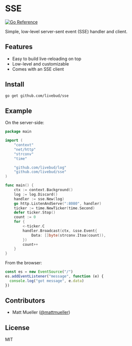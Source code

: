 # SSE

[![Go Reference](https://pkg.go.dev/badge/github.com/livebud/sse.svg)](https://pkg.go.dev/github.com/livebud/sse)

Simple, low-level server-sent event (SSE) handler and client.

## Features

- Easy to build live-reloading on top
- Low-level and customizable
- Comes with an SSE client

## Install

```sh
go get github.com/livebud/sse
```

## Example

On the server-side:

```go
package main

import (
	"context"
	"net/http"
	"strconv"
	"time"

	"github.com/livebud/log"
	"github.com/livebud/sse"
)

func main() {
	ctx := context.Background()
	log := log.Discard()
	handler := sse.New(log)
	go http.ListenAndServe(":8080", handler)
	ticker := time.NewTicker(time.Second)
	defer ticker.Stop()
	count := 0
	for {
		<-ticker.C
		handler.Broadcast(ctx, &sse.Event{
			Data: []byte(strconv.Itoa(count)),
		})
		count++
	}
}
```

From the browser:

```js
const es = new EventSource("/")
es.addEventListener("message", function (e) {
  console.log("got message", e.data)
})
```

## Contributors

- Matt Mueller ([@mattmueller](https://twitter.com/mattmueller))

## License

MIT
